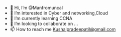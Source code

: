 - 👋 Hi, I’m @Manfromuncal
- 👀 I’m interested in Cyber and networking,Cloud 
- 🌱 I’m currently learning CCNA 
- 💞️ I’m looking to collaborate on ...
- 📫 How to reach me Kushalpradeepatil@gmail.com


<!---
Manfromuncal/Manfromuncal is a ✨ special ✨ repository because its `README.md` (this file) appears on your GitHub profile.
You can click the Preview link to take a look at your changes.
--->

